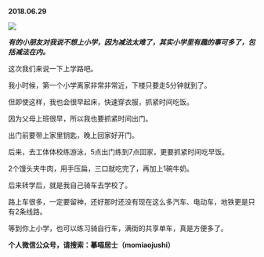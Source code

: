 
          
            
**2018.06.29**



![](//upload-images.jianshu.io/upload_images/51001-4c9f445fe39d450d.jpg)




***有的小朋友对我说不想上小学，因为减法太难了，其实小学里有趣的事可多了，包括减法在内。***

这次我们来说一下上学路吧。

我小时候，第一个小学离家非常非常近，下楼只要走5分钟就到了。

但即使这样，我也会很早起床，快速穿衣服，抓紧时间吃饭。

因为父母上班很早，所以我也要抓紧时间出门。

出门前要带上家里钥匙，晚上回家好开门。

后来，去工体体校练游泳，5点出门练到7点回家，更要抓紧时间吃早饭。

2个馒头夹牛肉，用手压扁，三口就吃完了，再加上1碗牛奶。

后来转学后，就是我自己骑车去学校了。

路上车很多，一定要留神，还好那时还没有现在这么多汽车、电动车，地铁更是只有2条线路。

等到你上小学，也可以练习骑自行车，满街的共享单车，真是方便多了。


**个人微信公众号，请搜索：摹喵居士（momiaojushi）**

          
        